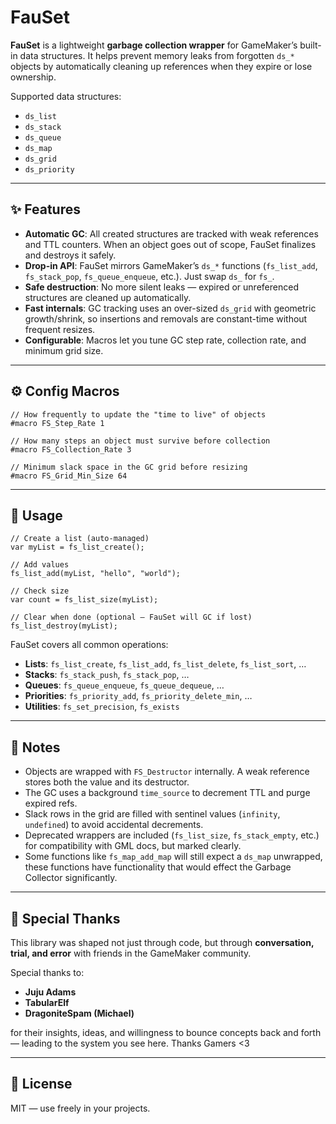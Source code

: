 # FauSet

**FauSet** is a lightweight **garbage collection wrapper** for GameMaker’s built-in data structures.
It helps prevent memory leaks from forgotten `ds_*` objects by automatically cleaning up references when they expire or lose ownership.

Supported data structures:

* `ds_list`
* `ds_stack`
* `ds_queue`
* `ds_map`
* `ds_grid`
* `ds_priority`

---

## ✨ Features

* **Automatic GC**: All created structures are tracked with weak references and TTL counters. When an object goes out of scope, FauSet finalizes and destroys it safely.
* **Drop-in API**: FauSet mirrors GameMaker’s `ds_*` functions (`fs_list_add`, `fs_stack_pop`, `fs_queue_enqueue`, etc.). Just swap `ds_` for `fs_`.
* **Safe destruction**: No more silent leaks — expired or unreferenced structures are cleaned up automatically.
* **Fast internals**: GC tracking uses an over-sized `ds_grid` with geometric growth/shrink, so insertions and removals are constant-time without frequent resizes.
* **Configurable**: Macros let you tune GC step rate, collection rate, and minimum grid size.

---

## ⚙️ Config Macros

```gml
// How frequently to update the "time to live" of objects
#macro FS_Step_Rate 1

// How many steps an object must survive before collection
#macro FS_Collection_Rate 3

// Minimum slack space in the GC grid before resizing
#macro FS_Grid_Min_Size 64
```

---

## 🚀 Usage

```gml
// Create a list (auto-managed)
var myList = fs_list_create();

// Add values
fs_list_add(myList, "hello", "world");

// Check size
var count = fs_list_size(myList);

// Clear when done (optional — FauSet will GC if lost)
fs_list_destroy(myList);
```

FauSet covers all common operations:

* **Lists**: `fs_list_create`, `fs_list_add`, `fs_list_delete`, `fs_list_sort`, …
* **Stacks**: `fs_stack_push`, `fs_stack_pop`, …
* **Queues**: `fs_queue_enqueue`, `fs_queue_dequeue`, …
* **Priorities**: `fs_priority_add`, `fs_priority_delete_min`, …
* **Utilities**: `fs_set_precision`, `fs_exists`

---

## 🧩 Notes

* Objects are wrapped with `FS_Destructor` internally. A weak reference stores both the value and its destructor.
* The GC uses a background `time_source` to decrement TTL and purge expired refs.
* Slack rows in the grid are filled with sentinel values (`infinity`, `undefined`) to avoid accidental decrements.
* Deprecated wrappers are included (`fs_list_size`, `fs_stack_empty`, etc.) for compatibility with GML docs, but marked clearly.
* Some functions like `fs_map_add_map` will still expect a `ds_map` unwrapped, these functions have functionality that would effect the Garbage Collector significantly.

---

## 🙏 Special Thanks

This library was shaped not just through code, but through **conversation, trial, and error** with friends in the GameMaker community.

Special thanks to:

* **Juju Adams**
* **TabularElf**
* **DragoniteSpam (Michael)**

for their insights, ideas, and willingness to bounce concepts back and forth — leading to the system you see here.
Thanks Gamers <3

---

## 📜 License

MIT — use freely in your projects.
